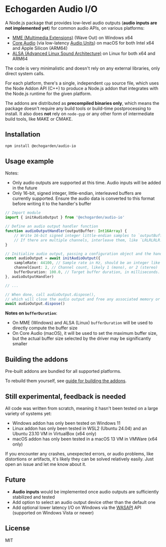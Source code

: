 # Echogarden Audio I/O

A Node.js package that provides low-level audio outputs (**audio inputs are not implemented yet**) for common audio APIs, on various platforms:

* [MME (Multimedia Extensions)](https://en.wikipedia.org/wiki/Windows_legacy_audio_components) (Wave Out) on Windows x64
* [Core Audio](https://en.wikipedia.org/wiki/Core_Audio) (via low-latency [Audio Units](https://en.wikipedia.org/wiki/Audio_Units)) on macOS for both Intel x64 and Apple Silicon (ARM64)
* [ALSA (Advanced Linux Sound Architecture)](https://en.wikipedia.org/wiki/Advanced_Linux_Sound_Architecture) on Linux for both x64 and ARM64

The code is very minimalistic and doesn't rely on any external libraries, only direct system calls.

For each platform, there's a single, independent `cpp` source file, which uses the Node Addon API (C++) to produce a Node.js addon that integrates with the Node.js runtime for the given platform.

The addons are distributed as **precompiled binaries only**, which means the package doesn't require any build tools or build-time postprocessing to install. It also does **not** rely on `node-gyp` or any other form of intermediate build tools, like MAKE or CMAKE.

## Installation

```sh
npm install @echogarden/audio-io
```

## Usage example

Notes:
* Only audio outputs are supported at this time. Audio inputs will be added in the future
* Only 16-bit, signed integer, little-endian, interleaved buffers are currently supported. Ensure the audio data is converted to this format before writing it to the handler's buffer

```ts
// Import module
import { initAudioOutput } from '@echogarden/audio-io'

// Define an audio output handler function
function audioOutputHandler(outputBuffer: Int16Array) {
    // Write 16-bit signed integer little-endian samples to `outputBuffer`.
    // If there are multiple channels, interleave them, like `LRLRLRLR..` for stereo.
}

// Initialize audio output, passing a configuration object and the handler
const audioOutput = await initAudioOutput({
    sampleRate: 44100, // Sample rate in Hz, should be an integer like 44100, 22050, 8000
    channelCount: 2, // Channel count, likely 1 (mono), or 2 (stereo)
    bufferDuration: 100.0, // Target buffer duration, in milliseconds. Defaults to 100.0
}, audioOutputHandler)

// ...

// When done, call audioOutput.dispose(),
// which will close the audio output and free any associated memory or handles.
await audioOutput.dispose()
```

**Notes on `bufferDuration`**:
* On MME (Windows) and ALSA (Linux) `bufferDuration` will be used to directly compute the buffer size
* On Core Audio (macOS), it will be used to set the maximum buffer size, but the actual buffer size selected by the driver may be significantly smaller

## Building the addons

Pre-built addons are bundled for all supported platforms.

To rebuild them yourself, see [guide for building the addons](docs/Building.md).

## Still experimental, feedback is needed

All code was written from scratch, meaning it hasn't been tested on a large variety of systems yet:

* Windows addon has only been tested on Windows 11
* Linux addon has only been tested in WSL2 (Ubuntu 24.04) and an Ubuntu 23.10 VM in VirtualBox (x64 only)
* macOS addon has only been tested in a macOS 13 VM in VMWare (x64 only)

If you encounter any crashes, unexpected errors, or audio problems, like distortions or artifacts, it's likely they can be solved relatively easily. Just open an issue and let me know about it.

## Future

* **Audio inputs** would be implemented once audio outputs are sufficiently stabilized and tested
* Add option to select an audio output device other than the default one
* Add optional lower latency I/O on Windows via the [WASAPI](https://en.wikipedia.org/wiki/Technical_features_new_to_Windows_Vista#Audio_stack_architecture) API (supported on Windows Vista or newer)

## License

MIT
